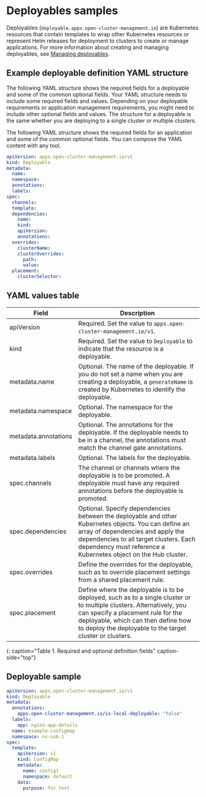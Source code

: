 # Deployables samples

Deployables (`deployable.apps.open-cluster-management.io`) are Kubernetes resources that contain templates to wrap other Kubernetes resources or represent Helm releases for deployment to clusters to create or manage applications. For more information about creating and managing deployables, see [Managing deployables](managing_deployables.md).

## Example deployable definition YAML structure

The following YAML structure shows the required fields for a deployable and some of the common optional fields. Your YAML structure needs to include some required fields and values. Depending on your deployable requirements or application management requirements, you might need to include other optional fields and values. The structure for a deployable is the same whether you are deploying to a single cluster or multiple clusters.

The following YAML structure shows the required fields for an application and some of the common optional fields. You can compose the YAML content with any tool.

```yaml
apiVersion: apps.open-cluster-management.io/v1
kind: Deployable
metadata:
  name:
  namespace:
  annotations:
  labels:
spec:
  channels:
  template:
  dependencies:
    name:
    kind:
    apiVersion:
    annotations:
  overrides:
    clusterName:
    clusterOverrides:
      path:
      value:
  placement:
    clusterSelector:
```
## YAML values table

|Field|Description|
|-- | -- |
| apiVersion | Required. Set the value to `apps.open-cluster-management.io/v1`. |
| kind | Required. Set the value to `Deployable` to indicate that the resource is a deployable. |
| metadata.name | Optional. The name of the deployable. If you do not set a name when you are creating a deployable, a `generateName` is created by Kubernetes to identify the deployable. |
| metadata.namespace | Optional. The namespace for the deployable.  |
| metadata.annotations | Optional. The annotations for the deployable. If the deployable needs to be in a channel, the annotations must match the channel gate annotations. |
| metadata.labels | Optional. The labels for the deployable. |
| spec.channels | The channel or channels where the deployable is to be promoted. A deployable must have any required annotations before the deployable is promoted.
| spec.dependencies | Optional. Specify dependencies between the deployable and other Kubernetes objects. You can define an array of dependencies and apply the dependencies to all target clusters. Each dependency must reference a Kubernetes object on the Hub cluster.  |
| spec.overrides | Define the overrides for the deployable, such as to override placement settings from a shared placement rule. |
| spec.placement | Define where the deployable is to be deployed, such as to a single cluster or to multiple clusters. Alternatively, you can specify a placement rule for the deployable, which can then define how to deploy the deployable to the target cluster or clusters. |
{: caption="Table 1. Required and optional definition fields" caption-side="top"}

## Deployable sample

```YAML
apiVersion: apps.open-cluster-management.io/v1
kind: Deployable
metadata:
  annotations:
    apps.open-cluster-management.io/is-local-deployable: "false"
  labels:
    app: nginx-app-details
  name: example-configmap
  namespace: ns-sub-1
spec:
  template:
    apiVersion: v1
    kind: ConfigMap
    metadata:
      name: config1
      namespace: default
    data:
      purpose: for test
```